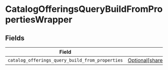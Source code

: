 # CatalogOfferingsQueryBuildFromPropertiesWrapper


## Fields

| Field                                                                                                                        | Type                                                                                                                         | Required                                                                                                                     | Description                                                                                                                  |
| ---------------------------------------------------------------------------------------------------------------------------- | ---------------------------------------------------------------------------------------------------------------------------- | ---------------------------------------------------------------------------------------------------------------------------- | ---------------------------------------------------------------------------------------------------------------------------- |
| `catalog_offerings_query_build_from_properties`                                                                              | [Optional[shared.CatalogOfferingsQueryBuildFromProperties]](../../models/shared/catalogofferingsquerybuildfromproperties.md) | :heavy_minus_sign:                                                                                                           | N/A                                                                                                                          |